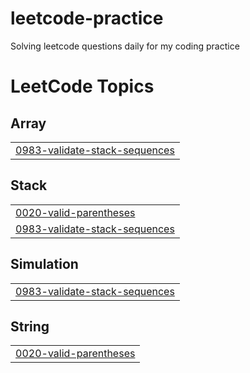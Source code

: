 # leetcode-practice
Solving leetcode questions daily for my coding practice

<!---LeetCode Topics Start-->
# LeetCode Topics
## Array
|  |
| ------- |
| [0983-validate-stack-sequences](https://github.com/A5jadAli/leetcode-practice/tree/master/0983-validate-stack-sequences) |
## Stack
|  |
| ------- |
| [0020-valid-parentheses](https://github.com/A5jadAli/leetcode-practice/tree/master/0020-valid-parentheses) |
| [0983-validate-stack-sequences](https://github.com/A5jadAli/leetcode-practice/tree/master/0983-validate-stack-sequences) |
## Simulation
|  |
| ------- |
| [0983-validate-stack-sequences](https://github.com/A5jadAli/leetcode-practice/tree/master/0983-validate-stack-sequences) |
## String
|  |
| ------- |
| [0020-valid-parentheses](https://github.com/A5jadAli/leetcode-practice/tree/master/0020-valid-parentheses) |
<!---LeetCode Topics End-->
